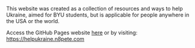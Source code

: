 This website was created as a collection of resources and ways to help Ukraine, aimed for BYU students, but is applicable for people anywhere in the USA or the world.

Access the GitHub Pages website [here](https://helpukraine.n8pete.com) or by visiting:  
https://helpukraine.n8pete.com